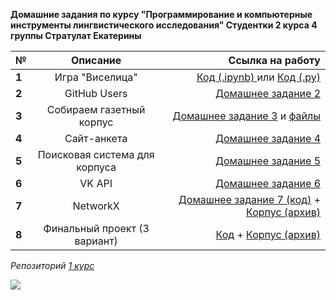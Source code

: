 __Домашние задания по курсу "Программирование и компьютерные инструменты лингвистического исследования" 
                            Студентки 2 курса 4 группы Стратулат Екатерины__

№|Описание|Ссылка на работу
---|:---:|---:
__1__|Игра "Виселица"|[Код (.ipynb) ](https://github.com/katestratulat1999/PROGRAMMING2/blob/master/hw1/hw1(2).ipynb) или [Код (.py)](https://github.com/katestratulat1999/PROGRAMMING2/blob/master/hw1/hw1.py)
__2__|GitHub Users|[Домашнее задание 2](https://github.com/katestratulat1999/PROGRAMMING2/tree/master/hw2)
__3__|Собираем газетный корпус|[Домашнее задание 3](https://github.com/katestratulat1999/PROGRAMMING2/tree/master/hw3_StratulatKate) и [файлы](https://drive.google.com/drive/folders/1qv0IGc7irdXAh57lWMJMiuDaTAdkOXfz?usp=sharing)
__4__|Сайт-анкета|[Домашнее задание 4](https://github.com/katestratulat1999/PROGRAMMING2/tree/master/hw_4StratulatKate)
__5__|Поисковая система для корпуса|[Домашнее задание 5](https://github.com/katestratulat1999/PROGRAMMING2/tree/master/hw_5_StratulatKate)
__6__|VK API|[ Домашнее задание 6](https://github.com/katestratulat1999/PROGRAMMING2/tree/master/hw_6_StratulatKate)|
__7__|NetworkX|[ Домашнее задание 7 (код)](https://github.com/katestratulat1999/PROGRAMMING2/tree/master/hw_7_StratulatKate) + [Корпус (архив)](https://drive.google.com/file/d/17rKknrkt44du83RaU4FmabOn2mwttwY3/view?usp=sharing)
__8__|Финальный проект (3 вариант)|[Код](https://github.com/katestratulat1999/PROGRAMMING2/tree/master/Project_StratulatKate) + [Корпус (архив)](https://drive.google.com/file/d/1wwGSNYodVsojfnq0Ux-lbJqd00NHyYAq/view?usp=sharing)

*Репозиторий [1 курс](https://github.com/katestratulat1999/PROGRAMMING)*

![](http://www.cadacademy.it/wp-content/uploads/2018/03/cadacademy_set_penne.jpeg)
